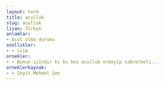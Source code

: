```yaml
---
layout: term
title: aculluk
slug: aculluk
lisan: Türkçe
anlamlar:
- Acul olma durumu
ozellikler:
- - isim
ornekler:
- - Bunun içindir ki bu kez aculluk etmeyip sabretmeli...
orneklerkaynak:
- - Seyit Mehmet Şen
---
```

